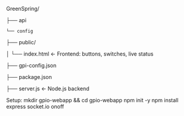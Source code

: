 GreenSpring/

├── api

    └── config
    
├── public/

│   └── index.html        ← Frontend: buttons, switches, live status

├── gpi-config.json

├── package.json

├── server.js             ← Node.js backend


Setup:
mkdir gpio-webapp && cd gpio-webapp
npm init -y
npm install express socket.io onoff
